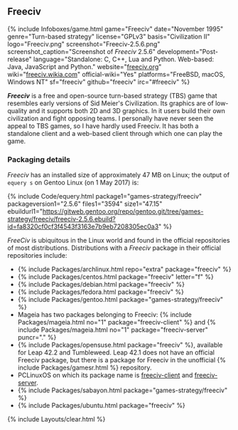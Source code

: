 ## Freeciv
{% include Infoboxes/game.html game="Freeciv" date="November 1995" genre="Turn-based strategy" license="GPLv3" basis="Civilization II" logo="Freeciv.png" screenshot="Freeciv-2.5.6.png" screenshot_caption="Screenshot of <i>Freeciv</i> 2.5.6" development="Post-release" language="Standalone: C, C++, Lua and Python. Web-based: Java, JavaScript and Python." website="<a href='http://freeciv.org/' link='_blank'>freeciv.org</a>" wiki="<a href='http://freeciv.wikia.com/wiki/Main_Page' link='_blank'>freeciv.wikia.com</a>" official-wiki="Yes" platforms="FreeBSD, macOS, Windows NT" sf="freeciv" github="freeciv" irc="#freeciv" %}

***Freeciv*** is a free and open-source turn-based strategy (TBS) game that resembles early versions of Sid Meier's Civilization. Its graphics are of low-quality and it supports both 2D and 3D graphics. In it users build their own civilization and fight opposing teams. I personally have never seen the appeal to TBS games, so I have hardly used Freeciv. It has both a standalone client and a web-based client through which one can play the game.

### Packaging details
*Freeciv* has an installed size of approximately 47 MB on Linux; the output of `equery s` on Gentoo Linux (on 1 May 2017) is:

{% include Code/equery.html package1="games-strategy/freeciv" packageversion1="2.5.6" files1="3594" size1="47.15" ebuildurl1="https://gitweb.gentoo.org/repo/gentoo.git/tree/games-strategy/freeciv/freeciv-2.5.6.ebuild?id=fa8320cf0cf3f4543f3163e7b9eb7208305ec0a3" %}

*FreeCiv* is ubiquitous in the Linux world and found in the official repositories of most distributions. Distributions with a *Freeciv* package in their official repositories include:

* {% include Packages/archlinux.html repo="extra" package="freeciv" %}
* {% include Packages/centos.html package="freeciv" letter="f" %}
* {% include Packages/debian.html package="freeciv" %}
* {% include Packages/fedora.html package="freeciv" %}
* {% include Packages/gentoo.html package="games-strategy/freeciv" %}
* Mageia has two packages belonging to Freeciv: {% include Packages/mageia.html no="1" package="freeciv-client" %} and {% include Packages/mageia.html no="1" package="freeciv-server" puncr="." %}
* {% include Packages/opensuse.html package="freeciv" %}, available for Leap 42.2 and Tumbleweed. Leap 42.1 does not have an official Freeciv package, but there is a package for Freeciv in the unofficial {% include Packages/gamesr.html %} repository.
* PCLinuxOS on which its package name is [freeciv-client](https://pclinuxos.pkgs.org/rolling/pclinuxos-x86_64/freeciv-client-2.5.3-1pclos2016.x86_64.rpm.html) and [freeciv-server](https://pclinuxos.pkgs.org/rolling/pclinuxos-x86_64/freeciv-server-2.5.3-1pclos2016.x86_64.rpm.html).
* {% include Packages/sabayon.html package="games-strategy/freeciv" %}
* {% include Packages/ubuntu.html package="freeciv" %}

{% include Layouts/clear.html %}
